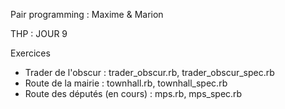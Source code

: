 Pair programming : Maxime & Marion

THP : JOUR 9

Exercices
- Trader de l'obscur : trader_obscur.rb, trader_obscur_spec.rb
- Route de la mairie : townhall.rb, townhall_spec.rb
- Route des députés (en cours) : mps.rb, mps_spec.rb
